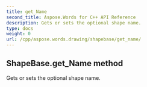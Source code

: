 ```yaml
---
title: get_Name
second_title: Aspose.Words for C++ API Reference
description: Gets or sets the optional shape name. 
type: docs
weight: 0
url: /cpp/aspose.words.drawing/shapebase/get_name/
---
```

## ShapeBase.get_Name method


Gets or sets the optional shape name.

